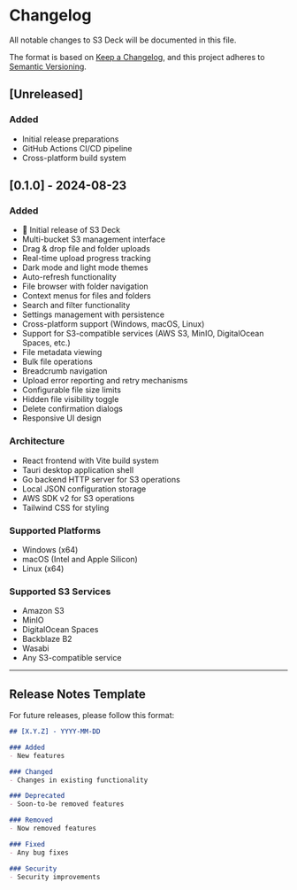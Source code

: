 # Changelog

All notable changes to S3 Deck will be documented in this file.

The format is based on [Keep a Changelog](https://keepachangelog.com/en/1.0.0/),
and this project adheres to [Semantic Versioning](https://semver.org/spec/v2.0.0.html).

## [Unreleased]

### Added
- Initial release preparations
- GitHub Actions CI/CD pipeline
- Cross-platform build system

## [0.1.0] - 2024-08-23

### Added
- 🎉 Initial release of S3 Deck
- Multi-bucket S3 management interface
- Drag & drop file and folder uploads
- Real-time upload progress tracking
- Dark mode and light mode themes
- Auto-refresh functionality
- File browser with folder navigation
- Context menus for files and folders
- Search and filter functionality
- Settings management with persistence
- Cross-platform support (Windows, macOS, Linux)
- Support for S3-compatible services (AWS S3, MinIO, DigitalOcean Spaces, etc.)
- File metadata viewing
- Bulk file operations
- Breadcrumb navigation
- Upload error reporting and retry mechanisms
- Configurable file size limits
- Hidden file visibility toggle
- Delete confirmation dialogs
- Responsive UI design

### Architecture
- React frontend with Vite build system
- Tauri desktop application shell
- Go backend HTTP server for S3 operations
- Local JSON configuration storage
- AWS SDK v2 for S3 operations
- Tailwind CSS for styling

### Supported Platforms
- Windows (x64)
- macOS (Intel and Apple Silicon)
- Linux (x64)

### Supported S3 Services
- Amazon S3
- MinIO
- DigitalOcean Spaces
- Backblaze B2
- Wasabi
- Any S3-compatible service

---

## Release Notes Template

For future releases, please follow this format:

```markdown
## [X.Y.Z] - YYYY-MM-DD

### Added
- New features

### Changed
- Changes in existing functionality

### Deprecated
- Soon-to-be removed features

### Removed
- Now removed features

### Fixed
- Any bug fixes

### Security
- Security improvements
```